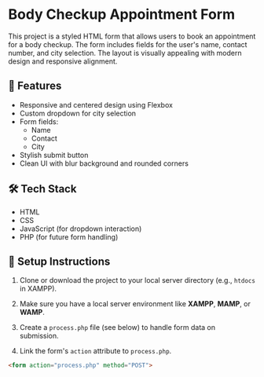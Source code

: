 # Body Checkup Appointment Form

This project is a styled HTML form that allows users to book an appointment for a body checkup. The form includes fields for the user's name, contact number, and city selection. The layout is visually appealing with modern design and responsive alignment.

## 🧾 Features

- Responsive and centered design using Flexbox
- Custom dropdown for city selection
- Form fields:
  - Name
  - Contact
  - City
- Stylish submit button
- Clean UI with blur background and rounded corners

## 🛠 Tech Stack

- HTML
- CSS
- JavaScript (for dropdown interaction)
- PHP (for future form handling)


## 🔧 Setup Instructions

1. Clone or download the project to your local server directory (e.g., `htdocs` in XAMPP).

2. Make sure you have a local server environment like **XAMPP**, **MAMP**, or **WAMP**.

3. Create a `process.php` file (see below) to handle form data on submission.

4. Link the form's `action` attribute to `process.php`.

```html
<form action="process.php" method="POST">
